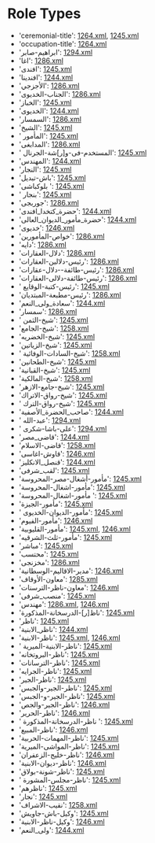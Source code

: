 # Role Types
 * 'ceremonial-title'‎: [1264.xml](/Project-Cairo-Urban-News/CairoUrbanNews/blob/master/articles/arabic/1264.xml), [1245.xml](/Project-Cairo-Urban-News/CairoUrbanNews/blob/master/articles/arabic/1245.xml)
 * 'occupation-title'‎: [1264.xml](/Project-Cairo-Urban-News/CairoUrbanNews/blob/master/articles/arabic/1264.xml)
 * 'ابراهيم-صابر'‎: [1294.xml](/Project-Cairo-Urban-News/CairoUrbanNews/blob/master/articles/arabic/1294.xml)
 * 'اغا'‎: [1286.xml](/Project-Cairo-Urban-News/CairoUrbanNews/blob/master/articles/arabic/1286.xml)
 * 'افندى'‎: [1245.xml](/Project-Cairo-Urban-News/CairoUrbanNews/blob/master/articles/arabic/1245.xml)
 * 'افندينا'‎: [1244.xml](/Project-Cairo-Urban-News/CairoUrbanNews/blob/master/articles/arabic/1244.xml)
 * 'الأجزجي'‎: [1286.xml](/Project-Cairo-Urban-News/CairoUrbanNews/blob/master/articles/arabic/1286.xml)
 * 'الجناب-الخديوى'‎: [1286.xml](/Project-Cairo-Urban-News/CairoUrbanNews/blob/master/articles/arabic/1286.xml)
 * 'الخباز'‎: [1245.xml](/Project-Cairo-Urban-News/CairoUrbanNews/blob/master/articles/arabic/1245.xml)
 * 'الخديوى'‎: [1244.xml](/Project-Cairo-Urban-News/CairoUrbanNews/blob/master/articles/arabic/1244.xml)
 * 'السمسار'‎: [1286.xml](/Project-Cairo-Urban-News/CairoUrbanNews/blob/master/articles/arabic/1286.xml)
 * 'الشيخ'‎: [1245.xml](/Project-Cairo-Urban-News/CairoUrbanNews/blob/master/articles/arabic/1245.xml)
 * ' المأمور'‎: [1245.xml](/Project-Cairo-Urban-News/CairoUrbanNews/blob/master/articles/arabic/1245.xml)
 * 'المدابغى'‎: [1286.xml](/Project-Cairo-Urban-News/CairoUrbanNews/blob/master/articles/arabic/1286.xml)
 * ' المستخدم-فى-و[ر]شة-الجرنال'‎: [1245.xml](/Project-Cairo-Urban-News/CairoUrbanNews/blob/master/articles/arabic/1245.xml)
 * 'المهندس'‎: [1244.xml](/Project-Cairo-Urban-News/CairoUrbanNews/blob/master/articles/arabic/1244.xml)
 * 'النجار'‎: [1245.xml](/Project-Cairo-Urban-News/CairoUrbanNews/blob/master/articles/arabic/1245.xml)
 * 'باش-تبديل'‎: [1245.xml](/Project-Cairo-Urban-News/CairoUrbanNews/blob/master/articles/arabic/1245.xml)
 * 'بلوكباشى '‎: [1245.xml](/Project-Cairo-Urban-News/CairoUrbanNews/blob/master/articles/arabic/1245.xml)
 * ' بنجار'‎: [1245.xml](/Project-Cairo-Urban-News/CairoUrbanNews/blob/master/articles/arabic/1245.xml)
 * 'جوربجى'‎: [1286.xml](/Project-Cairo-Urban-News/CairoUrbanNews/blob/master/articles/arabic/1286.xml)
 * 'حضرة_كتخدا_افندى'‎: [1244.xml](/Project-Cairo-Urban-News/CairoUrbanNews/blob/master/articles/arabic/1244.xml)
 * 'حضرة_مأمور_الديوان_العالى'‎: [1244.xml](/Project-Cairo-Urban-News/CairoUrbanNews/blob/master/articles/arabic/1244.xml)
 * 'خديوى'‎: [1246.xml](/Project-Cairo-Urban-News/CairoUrbanNews/blob/master/articles/arabic/1246.xml)
 * 'خواص-المأمورين'‎: [1286.xml](/Project-Cairo-Urban-News/CairoUrbanNews/blob/master/articles/arabic/1286.xml)
 * 'دايه'‎: [1286.xml](/Project-Cairo-Urban-News/CairoUrbanNews/blob/master/articles/arabic/1286.xml)
 * 'دلال-العقارات'‎: [1286.xml](/Project-Cairo-Urban-News/CairoUrbanNews/blob/master/articles/arabic/1286.xml)
 * 'رئيس-دلالين-العقارات'‎: [1286.xml](/Project-Cairo-Urban-News/CairoUrbanNews/blob/master/articles/arabic/1286.xml)
 * 'رئيس-طائفة--دلال-عقارات'‎: [1286.xml](/Project-Cairo-Urban-News/CairoUrbanNews/blob/master/articles/arabic/1286.xml)
 * 'رئيس-طائفة-دلالى-العقارات'‎: [1286.xml](/Project-Cairo-Urban-News/CairoUrbanNews/blob/master/articles/arabic/1286.xml)
 * ' رئيس-كتبة-الوقايع'‎: [1245.xml](/Project-Cairo-Urban-News/CairoUrbanNews/blob/master/articles/arabic/1245.xml)
 * 'رئيس-مطبعة-المبتديان'‎: [1286.xml](/Project-Cairo-Urban-News/CairoUrbanNews/blob/master/articles/arabic/1286.xml)
 * 'سعادة_ولى_النعم'‎: [1244.xml](/Project-Cairo-Urban-News/CairoUrbanNews/blob/master/articles/arabic/1244.xml)
 * 'سمسار'‎: [1286.xml](/Project-Cairo-Urban-News/CairoUrbanNews/blob/master/articles/arabic/1286.xml)
 * ' شيخ-الثمن'‎: [1245.xml](/Project-Cairo-Urban-News/CairoUrbanNews/blob/master/articles/arabic/1245.xml)
 * 'شيخ-الجامع'‎: [1258.xml](/Project-Cairo-Urban-News/CairoUrbanNews/blob/master/articles/arabic/1258.xml)
 * 'شيخ-الخضريه'‎: [1245.xml](/Project-Cairo-Urban-News/CairoUrbanNews/blob/master/articles/arabic/1245.xml)
 * 'شيخ-الزياتين'‎: [1245.xml](/Project-Cairo-Urban-News/CairoUrbanNews/blob/master/articles/arabic/1245.xml)
 * ' شيخ-السادات-الوفائية'‎: [1258.xml](/Project-Cairo-Urban-News/CairoUrbanNews/blob/master/articles/arabic/1258.xml)
 * 'شيخ-الطحانين'‎: [1245.xml](/Project-Cairo-Urban-News/CairoUrbanNews/blob/master/articles/arabic/1245.xml)
 * 'شيخ-القبانية'‎: [1245.xml](/Project-Cairo-Urban-News/CairoUrbanNews/blob/master/articles/arabic/1245.xml)
 * 'شيخ-المالكية'‎: [1258.xml](/Project-Cairo-Urban-News/CairoUrbanNews/blob/master/articles/arabic/1258.xml)
 * 'شيخ-جامع-الازهر'‎: [1245.xml](/Project-Cairo-Urban-News/CairoUrbanNews/blob/master/articles/arabic/1245.xml)
 * 'شيخ-رواق-الاتراك'‎: [1245.xml](/Project-Cairo-Urban-News/CairoUrbanNews/blob/master/articles/arabic/1245.xml)
 * ' شيخ-رواق-الترك'‎: [1245.xml](/Project-Cairo-Urban-News/CairoUrbanNews/blob/master/articles/arabic/1245.xml)
 * 'صاحب_الحضرة_الأصفية'‎: [1244.xml](/Project-Cairo-Urban-News/CairoUrbanNews/blob/master/articles/arabic/1244.xml)
 * ' عبد-الله'‎: [1294.xml](/Project-Cairo-Urban-News/CairoUrbanNews/blob/master/articles/arabic/1294.xml)
 * ' على-باشا-شكرى'‎: [1294.xml](/Project-Cairo-Urban-News/CairoUrbanNews/blob/master/articles/arabic/1294.xml)
 * 'قاضى_مصر'‎: [1244.xml](/Project-Cairo-Urban-News/CairoUrbanNews/blob/master/articles/arabic/1244.xml)
 * 'قاضى-الاسلام'‎: [1258.xml](/Project-Cairo-Urban-News/CairoUrbanNews/blob/master/articles/arabic/1258.xml)
 * 'قاوش-اغاسى'‎: [1246.xml](/Project-Cairo-Urban-News/CairoUrbanNews/blob/master/articles/arabic/1246.xml)
 * 'قنصل_الانكليز'‎: [1244.xml](/Project-Cairo-Urban-News/CairoUrbanNews/blob/master/articles/arabic/1244.xml)
 * 'لقب_شرفى'‎: [1245.xml](/Project-Cairo-Urban-News/CairoUrbanNews/blob/master/articles/arabic/1245.xml)
 * 'مأمور-أشغال-مصر-المحروسة'‎: [1245.xml](/Project-Cairo-Urban-News/CairoUrbanNews/blob/master/articles/arabic/1245.xml)
 * 'مأمور-اشغال-المحروسة'‎: [1245.xml](/Project-Cairo-Urban-News/CairoUrbanNews/blob/master/articles/arabic/1245.xml)
 * 'مأمور-اشغال-المحروسة '‎: [1245.xml](/Project-Cairo-Urban-News/CairoUrbanNews/blob/master/articles/arabic/1245.xml)
 * 'مأمور-الجيزة'‎: [1245.xml](/Project-Cairo-Urban-News/CairoUrbanNews/blob/master/articles/arabic/1245.xml)
 * ' مأمور-الديوان-الخديوى'‎: [1245.xml](/Project-Cairo-Urban-News/CairoUrbanNews/blob/master/articles/arabic/1245.xml)
 * 'مأمور-الفيوم'‎: [1246.xml](/Project-Cairo-Urban-News/CairoUrbanNews/blob/master/articles/arabic/1246.xml)
 * 'مأمور-القليوبية'‎: [1245.xml](/Project-Cairo-Urban-News/CairoUrbanNews/blob/master/articles/arabic/1245.xml), [1246.xml](/Project-Cairo-Urban-News/CairoUrbanNews/blob/master/articles/arabic/1246.xml)
 * 'مأمور-ثلث-الشرقيه'‎: [1245.xml](/Project-Cairo-Urban-News/CairoUrbanNews/blob/master/articles/arabic/1245.xml)
 * 'مباشر'‎: [1245.xml](/Project-Cairo-Urban-News/CairoUrbanNews/blob/master/articles/arabic/1245.xml)
 * 'محتسب'‎: [1245.xml](/Project-Cairo-Urban-News/CairoUrbanNews/blob/master/articles/arabic/1245.xml)
 * 'مخزنجى'‎: [1286.xml](/Project-Cairo-Urban-News/CairoUrbanNews/blob/master/articles/arabic/1286.xml)
 * 'مدير-الاقاليم-الوسطانية'‎: [1246.xml](/Project-Cairo-Urban-News/CairoUrbanNews/blob/master/articles/arabic/1246.xml)
 * 'معاون-الأوقاف'‎: [1285.xml](/Project-Cairo-Urban-News/CairoUrbanNews/blob/master/articles/arabic/1285.xml)
 * 'معاون-ناظر-الترسنات'‎: [1246.xml](/Project-Cairo-Urban-News/CairoUrbanNews/blob/master/articles/arabic/1246.xml)
 * 'منصب_شرفى'‎: [1245.xml](/Project-Cairo-Urban-News/CairoUrbanNews/blob/master/articles/arabic/1245.xml)
 * 'مهندس'‎: [1286.xml](/Project-Cairo-Urban-News/CairoUrbanNews/blob/master/articles/arabic/1286.xml), [1246.xml](/Project-Cairo-Urban-News/CairoUrbanNews/blob/master/articles/arabic/1246.xml)
 * 'ناظ[ر]-الدرسخانة-المذكورة'‎: [1245.xml](/Project-Cairo-Urban-News/CairoUrbanNews/blob/master/articles/arabic/1245.xml)
 * 'ناظر'‎: [1245.xml](/Project-Cairo-Urban-News/CairoUrbanNews/blob/master/articles/arabic/1245.xml)
 * 'ناظر_الابنية'‎: [1244.xml](/Project-Cairo-Urban-News/CairoUrbanNews/blob/master/articles/arabic/1244.xml)
 * 'ناظر-الابنية'‎: [1245.xml](/Project-Cairo-Urban-News/CairoUrbanNews/blob/master/articles/arabic/1245.xml), [1246.xml](/Project-Cairo-Urban-News/CairoUrbanNews/blob/master/articles/arabic/1246.xml)
 * ' ناظر-الابنية-الميرية'‎: [1245.xml](/Project-Cairo-Urban-News/CairoUrbanNews/blob/master/articles/arabic/1245.xml)
 * 'ناظر-البروتخانه'‎: [1245.xml](/Project-Cairo-Urban-News/CairoUrbanNews/blob/master/articles/arabic/1245.xml)
 * 'ناظر-الترسانات'‎: [1245.xml](/Project-Cairo-Urban-News/CairoUrbanNews/blob/master/articles/arabic/1245.xml)
 * 'ناظر-الجرايه'‎: [1245.xml](/Project-Cairo-Urban-News/CairoUrbanNews/blob/master/articles/arabic/1245.xml)
 * 'ناظر-الجير'‎: [1245.xml](/Project-Cairo-Urban-News/CairoUrbanNews/blob/master/articles/arabic/1245.xml)
 * 'ناظر-الجير-والجبس'‎: [1245.xml](/Project-Cairo-Urban-News/CairoUrbanNews/blob/master/articles/arabic/1245.xml)
 * 'ناظر-الجير-و-الجبس'‎: [1245.xml](/Project-Cairo-Urban-News/CairoUrbanNews/blob/master/articles/arabic/1245.xml)
 * 'ناظر-الجير-والجص'‎: [1246.xml](/Project-Cairo-Urban-News/CairoUrbanNews/blob/master/articles/arabic/1246.xml)
 * 'ناظر-الحرير'‎: [1246.xml](/Project-Cairo-Urban-News/CairoUrbanNews/blob/master/articles/arabic/1246.xml)
 * ' ناظر-الدرسخانة-المذكورة '‎: [1245.xml](/Project-Cairo-Urban-News/CairoUrbanNews/blob/master/articles/arabic/1245.xml)
 * 'ناظر-المبيع'‎: [1246.xml](/Project-Cairo-Urban-News/CairoUrbanNews/blob/master/articles/arabic/1246.xml)
 * 'ناظر-المهمات-الحربية'‎: [1245.xml](/Project-Cairo-Urban-News/CairoUrbanNews/blob/master/articles/arabic/1245.xml)
 * 'ناظر-المواشى-الميرية'‎: [1245.xml](/Project-Cairo-Urban-News/CairoUrbanNews/blob/master/articles/arabic/1245.xml)
 * 'ناظر-خليج-الزعفران'‎: [1246.xml](/Project-Cairo-Urban-News/CairoUrbanNews/blob/master/articles/arabic/1246.xml)
 * 'ناظر-ديوان-الابنية'‎: [1246.xml](/Project-Cairo-Urban-News/CairoUrbanNews/blob/master/articles/arabic/1246.xml)
 * 'ناظر-شونة-بولاق'‎: [1245.xml](/Project-Cairo-Urban-News/CairoUrbanNews/blob/master/articles/arabic/1245.xml)
 * ' ناظر-مجلس-المشورة'‎: [1245.xml](/Project-Cairo-Urban-News/CairoUrbanNews/blob/master/articles/arabic/1245.xml)
 * 'ناظرهم'‎: [1245.xml](/Project-Cairo-Urban-News/CairoUrbanNews/blob/master/articles/arabic/1245.xml)
 * 'نجار'‎: [1245.xml](/Project-Cairo-Urban-News/CairoUrbanNews/blob/master/articles/arabic/1245.xml)
 * 'نقيب-الاشراف'‎: [1258.xml](/Project-Cairo-Urban-News/CairoUrbanNews/blob/master/articles/arabic/1258.xml)
 * 'وكيل-باش-جاويش'‎: [1245.xml](/Project-Cairo-Urban-News/CairoUrbanNews/blob/master/articles/arabic/1245.xml)
 * 'وكيل-ناظر-الابنية'‎: [1246.xml](/Project-Cairo-Urban-News/CairoUrbanNews/blob/master/articles/arabic/1246.xml)
 * 'ولى_النعم'‎: [1244.xml](/Project-Cairo-Urban-News/CairoUrbanNews/blob/master/articles/arabic/1244.xml)
